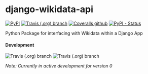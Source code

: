 # django-wikidata-api
[![PyPI](https://img.shields.io/pypi/v/django-wikidata-api?style=flat-square)](https://pypi.org/project/django-wikidata-api/)
[![Travis (.org) branch](https://img.shields.io/travis/kennethsn/django-wikidata-api/master?label=latest%20build&logo=travis&style=flat-square)](https://travis-ci.com/kennethsn/django-wikidata-api)
[![Coveralls github](https://img.shields.io/coveralls/github/kennethsn/django-wikidata-api?style=flat-square)](https://coveralls.io/github/kennethsn/django-wikidata-api?branch=master)
[![PyPI - Status](https://img.shields.io/pypi/status/django-wikidata-api?style=flat-square)](https://pypi.org/project/django-wikidata-api/)


Python Package for interfacing with Wikidata within a Django App


#### Development
![Travis (.org) branch](https://img.shields.io/travis/kennethsn/django-wikidata-api/next-version?label=next%20version&logo=travis&style=flat-square)
![Travis (.org) branch](https://img.shields.io/travis/kennethsn/django-wikidata-api/next-release?label=next%20release&logo=travis&style=flat-square)

_Note: Currently in active development for version 0_
